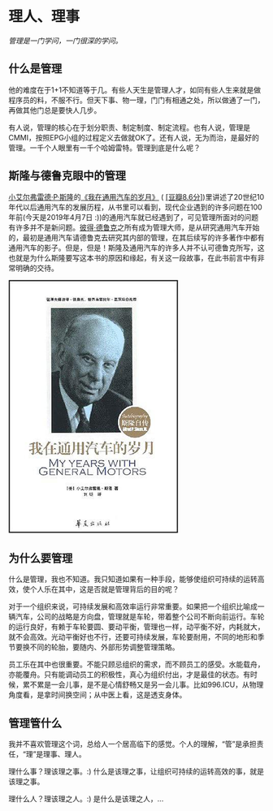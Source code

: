 # 理人、理事
*管理是一门学问，一门很深的学问。*

## 什么是管理

他的难度在于1+1不知道等于几。有些人天生是管理人才，如同有些人生来就是做程序员的料，不服不行。但天下事、物一理，门门有相通之处，所以做通了一门，再做其他门总是要快人几步。

有人说，管理的核心在于划分职责、制定制度、制定流程。也有人说，管理是CMMI，按照EPG小组的过程定义去做就OK了。还有人说，无为而治，是最好的管理。一千个人眼里有一千个哈姆雷特。管理到底是什么呢？

## 斯隆与德鲁克眼中的管理

[小艾尔弗雷德·P·斯隆](https://zh.wikipedia.org/wiki/艾尔弗雷德·P·斯隆)的[《我在通用汽车的岁月》](https://www.amazon.cn/dp/B074ZXBFNZ/ref=sr_1_1?__mk_zh_CN=%E4%BA%9A%E9%A9%AC%E9%80%8A%E7%BD%91%E7%AB%99&crid=2DBZJAHB3ZGMA&keywords=%E6%88%91%E5%9C%A8%E9%80%9A%E7%94%A8%E6%B1%BD%E8%BD%A6%E7%9A%84%E5%B2%81%E6%9C%88&qid=1554633304&s=gateway&sprefix=%E6%88%91%E5%9C%A8%E9%80%9A%2Caps%2C124&sr=8-1) ( [[豆瓣8.6分]](https://book.douban.com/subject/1435907/))里讲述了20世纪10年代以后通用汽车的发展历程，从书里可以看到，现代企业遇到的许多问题在100年前(今天是2019年4月7日 :))的通用汽车就已经遇到了，可见管理所面对的问题有许多并不是新问题。[彼得·德鲁克](https://zh.wikipedia.org/wiki/%E5%BD%BC%E5%BE%97%C2%B7%E5%BE%B7%E9%B2%81%E5%85%8B)之所有成为管理大师，是从研究通用汽车开始的，最初是通用汽车请德鲁克去研究其内部的管理，在其后续写的许多著作中都有通用汽车的影子。但是，但是！斯隆及通用汽车的许多人并不认可德鲁克所写，这也就是为什么斯隆要写这本书的原因和缘起，有关这一段故事，在此书前言中有非常明确的交待。

![《我在通用汽车的岁月》封面](assets/007/100-1554633999000.png)

## 为什么要管理

什么是管理，我也不知道。我只知道如果有一种手段，能够使组织可持续的运转高效，使个人乐在其中，这是否就是管理背后的目的呢？

对于一个组织来说，可持续发展和高效率运行非常重要。如果把一个组织比喻成一辆汽车，公司的战略是方向盘，管理就是车轮，带着整个公司不断向前运行。车轮的运行良好，有赖于车轮要圆、要动平衡，管理也一样，动平衡不好，内耗就大，就不会高效。光动平衡好也不行，还要可持续发展，车轮要耐用，不同的地形和季节要换不同的轮胎，要随内、外部形势调整管理策略。

员工乐在其中也很重要。不能只顾忌组织的需求，而不顾员工的感受。水能载舟，亦能覆舟。只有能调动员工的积极性，真心为组织付出，才是最佳的状态。有时候，累不累是一会儿事，是不是心情舒畅又是另一会儿事。比如996.ICU，从物理角度看，是拿时间换空间；从中医上看，这是透支身体。

## 管理管什么

我并不喜欢管理这个词，总给人一个居高临下的感觉。个人的理解，“管”是承担责任，“理”是理事、理人。

理什么事？理该理之事。:) 什么是该理之事，让组织可持续的运转高效的事，就是该理之事。

理什么人？理该理之人。:) 是什么是该理之人，... 